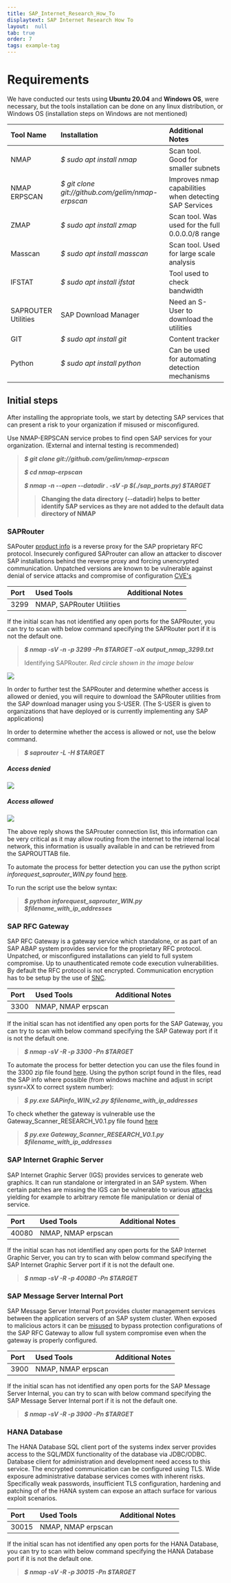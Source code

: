 ```yaml
---
title: SAP_Internet_Research_How_To
displaytext: SAP Internet Research How To
layout:  null
tab: true
order: 7
tags: example-tag
---
```


# Requirements
We have conducted our tests using __Ubuntu 20.04__ and __Windows OS__, were necessary, but the tools installation can be done on any linux distribution, or Windows OS (installation steps on Windows are not mentioned)


|Tool Name| Installation| Additional Notes|
|:--------|:------------|:----------------|
|NMAP     |*$ sudo apt install nmap* |Scan tool. Good for smaller subnets|
|NMAP ERPSCAN|*$ git clone git://github.com/gelim/nmap-erpscan*|Improves nmap capabilities when detecting SAP Services|
|ZMAP     |*$ sudo apt install zmap* |Scan tool. Was used for the full 0.0.0.0/8 range|
|Masscan  |*$ sudo apt install masscan* |Scan tool. Used for large scale analysis|
|IFSTAT   |*$ sudo apt install ifstat*|Tool used to check bandwidth|
|SAPROUTER Utilities|SAP Download Manager|Need an S-User to download the utilities|
|GIT   |*$ sudo apt install git*|Content tracker|
|Python   |*$ sudo apt install python*|Can be used for automating detection mechanisms|

## Initial steps

After installing the appropriate tools, we start by detecting SAP services that can present a risk to your organization if misused or misconfigured.

Use NMAP-ERPSCAN service probes to find open SAP services for your organization. (External and internal testing is recommended)

> __*$ git clone git://github.com/gelim/nmap-erpscan*__
>
> __*$ cd nmap-erpscan*__
>
> __*$ nmap -n --open --datadir . -sV -p $(./sap_ports.py) $TARGET*__
>> __Changing the data directory (--datadir) helps to better identify SAP services as they are not added to the default data directory of NMAP__


### SAPRouter

SAPouter [product info](https://support.sap.com/en/tools/connectivity-tools/saprouter.html) is a reverse proxy for the SAP proprietary RFC protocol. Insecurely configured SAProuter can allow an attacker to discover SAP installations behind the reverse proxy and forcing unencrypted communication. Unpatched versions are known to be vulnerable against denial of service attacks and compromise of configuration [CVE's](https://cve.mitre.org/cgi-bin/cvekey.cgi?keyword=SAProuter)

|Port | Used Tools| Additional Notes|
|:--------|:------------|:----------------|
|3299 | NMAP, SAPRouter Utilities|

If the initial scan has not identified any open ports for the SAPRouter, you can try to scan with below command specifying the SAPRouter port if it is not the default one.

> __*$ nmap -sV -n -p 3299 -Pn $TARGET -oX output_nmap_3299.txt*__
>
> Identifying SAPRouter. *Red circle shown in the image below*

<img src="assets/images/saprouter_identify.png" /><br>


In order to further test the SAPRouter and determine whether access is allowed or denied, you will require to download the SAPRouter utilities from the SAP download manager using you S-USER. (The S-USER is given to organizations that have deployed or is currently implementing any SAP applications)

In order to determine whether the access is allowed or not, use the below command.

> __*$ saprouter -L -H $TARGET*__

##### Access denied
<img src="assets/images/saprouter_denied.png" /><br>

##### Access allowed
<img src="assets/images/saprouter_allowed.png" /><br>

The above reply shows the SAProuter connection list, this information can be very critical as it may allow routing from the internet to the internal local network, this information is usually available in and can be retrieved from the SAPROUTTAB file.


To automate the process for better detection you can use the python script *inforequest_saprouter_WIN.py* found [here](assets/SAP_Research_Tools/).

To run the script use the below syntax:
>
> __*$ python inforequest_saprouter_WIN.py $filename_with_ip_addresses*__

### SAP RFC Gateway

SAP RFC Gateway is a gateway service which standalone, or as part of an SAP ABAP system provides service for the proprietary RFC protocol. Unpatched, or misconfigured installations can yield to full system compromise. Up to unauthenticated remote code execution vulnerabilities. By default the RFC protocol is not encrypted. Communication encryption has to be setup by the use of [SNC](https://help.sap.com/viewer/e73bba71770e4c0ca5fb2a3c17e8e229/LATEST/en-US/e656f466e99a11d1a5b00000e835363f.html).

|Port | Used Tools| Additional Notes|
|:--------|:------------|:----------------|
|3300 | NMAP, NMAP erpscan|

If the initial scan has not identified any open ports for the SAP Gateway, you can try to scan with below command specifying the SAP Gateway port if it is not the default one.

> __*$ nmap -sV -R -p 3300 -Pn $TARGET*__

To automate the process for better detection you can use the files found in the 3300 zip file found [here](assets/SAP_Research_Tools). Using the python script found in the files, read the SAP info where possible (from windows machine and adjust in script sysnr=XX to correct system number):

>
> __*$ py.exe SAPinfo_WIN_v2.py $filename_with_ip_addresses*__

To check whether the gateway is vulnerable use the Gateway_Scanner_RESEARCH_V0.1.py file found [here](assets/SAP_Research_Tools)

>
> __*$ py.exe Gateway_Scanner_RESEARCH_V0.1.py $filename_with_ip_addresses*__


### SAP Internet Graphic Server

SAP Internet Graphic Server (IGS) provides services to generate web graphics. It can run standalone or intergrated in an SAP system. When certain patches are missing the IGS can be vulnerable to various [attacks](https://cve.mitre.org/cgi-bin/cvekey.cgi?keyword=SAP+IGS) yielding for example to arbitrary remote file manipulation or denial of service.

|Port | Used Tools| Additional Notes|
|:--------|:------------|:----------------|
|40080 | NMAP, NMAP erpscan|

If the initial scan has not identified any open ports for the SAP Internet Graphic Server, you can try to scan with below command specifying the SAP Internet Graphic Server port if it is not the default one.

> __*$ nmap -sV -R -p 40080 -Pn $TARGET*__

### SAP Message Server Internal Port

SAP Message Server Internal Port provides cluster management services between the application servers of an SAP system cluster. When exposed to malicious actors it can be [misused](https://github.com/gelim/sap_ms) to bypass protection configurations of the SAP RFC Gateway to allow full system compromise even when the gateway is properly configured.

|Port | Used Tools| Additional Notes|
|:--------|:------------|:----------------|
|3900 | NMAP, NMAP erpscan|

If the initial scan has not identified any open ports for the SAP Message Server Internal, you can try to scan with below command specifying the SAP Message Server Internal port if it is not the default one.

> __*$ nmap -sV -R -p 3900 -Pn $TARGET*__

### HANA Database

The HANA Database SQL client port of the systems index server provides access to the SQL/MDX functionality of the database via JDBC/ODBC. Database client for administration and development need access to this service. The encrypted communication can be configured using TLS. Wide exposure administrative database services comes with inherent risks. Specifically weak passwords, insufficient TLS configuration, hardening and patching of of the HANA system can expose an attach surface for various exploit scenarios.

|Port | Used Tools| Additional Notes|
|:--------|:------------|:----------------|
|30015 | NMAP, NMAP erpscan|

If the initial scan has not identified any open ports for the HANA Database, you can try to scan with below command specifying the HANA Database port if it is not the default one.

> __*$ nmap -sV -R -p 30015 -Pn $TARGET*__
